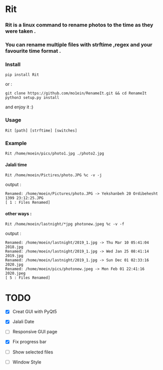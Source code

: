 # Rit 
### Rit is a linux command to rename photos to the time as they were taken .
### You can rename multiple files with strftime ,regex and your favourite time format .

### Install 

```
pip install Rit
```
or :
```
git clone https://github.com/mo1ein/RenameIt.git && cd RenameIt
python3 setup.py install
```
and enjoy it :)
### Usage
```
Rit [path] [strftime] [switches]
```
### Example
```
Rit /home/moein/pics/photo1.jpg ./photo2.jpg
```
#### Jalali time
```
Rit /home/moein/Pictires/photo.JPG %c -v -j
```
output : 
```
Renamed: /home/moein/Pictures/photo.JPG -> Yekshanbeh 20 Ordibehesht 1399 23:12:25.JPG
[ 1 : Files Renamed]
```
#### other ways :
```
Rit /home/moein/lastnight/*jpg photonew.jpeg %c -v -f
```
output : 
```
Renamed: /home/moein/lastnight/2019_1.jpg -> Thu Mar 10 05:41:04 2018.jpg
Renamed: /home/moein/lastnight/2019_1.jpg -> Wed Jan 25 08:41:14 2019.jpg
Renamed: /home/moein/lastnight/2019_1.jpg -> Sun Dec 01 02:33:16 2020.jpg
Renamed: /home/moein/pics/photonew.jpeg -> Mon Feb 01 22:41:16 2020.jpeg
[ 5 : Files Renamed]
```


# TODO
- [x] Creat GUI with PyQt5
- [x] Jalali Date 
- [ ] Responsive GUI page 
- [x] Fix progress bar 
- [ ] Show selected files  
- [ ] Window Style 

